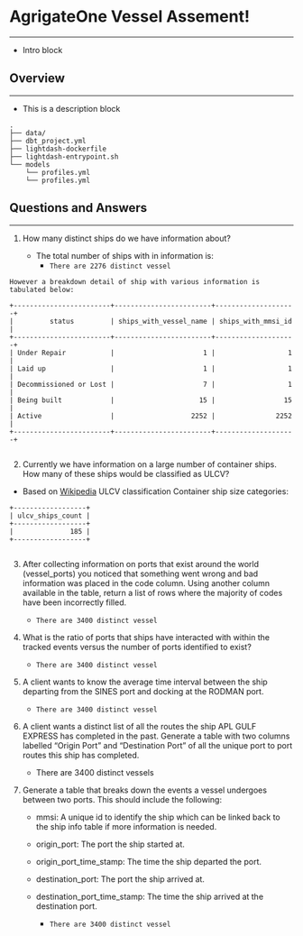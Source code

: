 # AgrigateOne Vessel Assement!
---
- Intro block

## Overview
---

- This is a description block

```
.
├── data/
├── dbt_project.yml
├── lightdash-dockerfile
├── lightdash-entrypoint.sh
└── models
    └── profiles.yml
    └── profiles.yml
```

## Questions and Answers
---

1. How many distinct ships do we have information about?

    + The total number of ships with in information is:
        - `There are 2276 distinct vessel`
```
However a breakdown detail of ship with various information is tabulated below:

+------------------------+------------------------+--------------------+
|         status         | ships_with_vessel_name | ships_with_mmsi_id |
+------------------------+------------------------+--------------------+
| Under Repair           |                      1 |                  1 |
| Laid up                |                      1 |                  1 |
| Decommissioned or Lost |                      7 |                  1 |
| Being built            |                     15 |                 15 |
| Active                 |                   2252 |               2252 |
+------------------------+------------------------+--------------------+


```    
2. Currently we have information on a large number of container ships. How many
of these ships would be classified as ULCV?

 + Based on [Wikipedia](https://en.wikipedia.org/wiki/Container_ship) ULCV classification Container ship size categories: 
    
 ```
 +------------------+
 | ulcv_ships_count |
 +------------------+
 |              185 |
 +------------------+
    
 ```

3. After collecting information on ports that exist around the world
(vessel_ports) you noticed that something went wrong and bad information
was placed in the code column. Using another column available in the table,
return a list of rows where the majority of codes have been incorrectly filled.


    - `There are 3400 distinct vessel`

4. What is the ratio of ports that ships have interacted with within the tracked
events versus the number of ports identified to exist?

    - `There are 3400 distinct vessel`

5. A client wants to know the average time interval between the ship departing
from the SINES port and docking at the RODMAN port.

    - `There are 3400 distinct vessel`

6. A client wants a distinct list of all the routes the ship APL GULF EXPRESS has
completed in the past. Generate a table with two columns labelled “Origin Port”
and “Destination Port” of all the unique port to port routes this ship has
completed.

    - There are 3400 distinct vessels

7. Generate a table that breaks down the events a vessel undergoes between two
ports. This should include the following:
    - mmsi: A unique id to identify the ship which can be linked back to the
ship info table if more information is needed.
    - origin_port: The port the ship started at.
    - origin_port_time_stamp: The time the ship departed the port.
    - destination_port: The port the ship arrived at.
    - destination_port_time_stamp: The time the ship arrived at the
destination port.

        - `There are 3400 distinct vessel`

